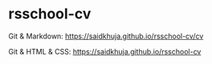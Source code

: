 # rsschool-cv

Git & Markdown:
https://saidkhuja.github.io/rsschool-cv/cv

Git & HTML & CSS:
https://saidkhuja.github.io/rsschool-cv
